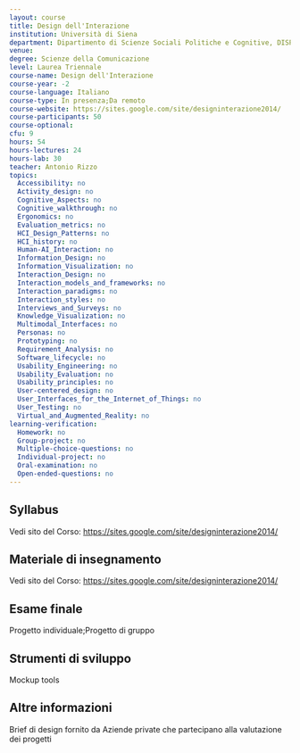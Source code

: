 ```yaml
---
layout: course
title: Design dell'Interazione
institution: Università di Siena
department: Dipartimento di Scienze Sociali Politiche e Cognitive, DISPOC
venue: 
degree: Scienze della Comunicazione
level: Laurea Triennale
course-name: Design dell'Interazione
course-year: -2
course-language: Italiano
course-type: In presenza;Da remoto
course-website: https://sites.google.com/site/designinterazione2014/
course-participants: 50
course-optional: 
cfu: 9
hours: 54
hours-lectures: 24
hours-lab: 30
teacher: Antonio Rizzo
topics: 
  Accessibility: no 
  Activity_design: no 
  Cognitive_Aspects: no 
  Cognitive_walkthrough: no 
  Ergonomics: no 
  Evaluation_metrics: no 
  HCI_Design_Patterns: no 
  HCI_history: no 
  Human-AI_Interaction: no 
  Information_Design: no 
  Information_Visualization: no 
  Interaction_Design: no 
  Interaction_models_and_frameworks: no 
  Interaction_paradigms: no 
  Interaction_styles: no 
  Interviews_and_Surveys: no 
  Knowledge_Visualization: no 
  Multimodal_Interfaces: no 
  Personas: no 
  Prototyping: no 
  Requirement_Analysis: no 
  Software_lifecycle: no 
  Usability_Engineering: no 
  Usability_Evaluation: no 
  Usability_principles: no 
  User-centered_design: no 
  User_Interfaces_for_the_Internet_of_Things: no 
  User_Testing: no 
  Virtual_and_Augmented_Reality: no 
learning-verification: 
  Homework: no 
  Group-project: no 
  Multiple-choice-questions: no 
  Individual-project: no 
  Oral-examination: no 
  Open-ended-questions: no 
---
```



## Syllabus 
Vedi sito del Corso:
https://sites.google.com/site/designinterazione2014/

## Materiale di insegnamento 
Vedi sito del Corso:
https://sites.google.com/site/designinterazione2014/

## Esame finale 
Progetto individuale;Progetto di gruppo

## Strumenti di sviluppo 
Mockup tools

## Altre informazioni 
Brief di design fornito da Aziende private che partecipano alla valutazione dei progetti
